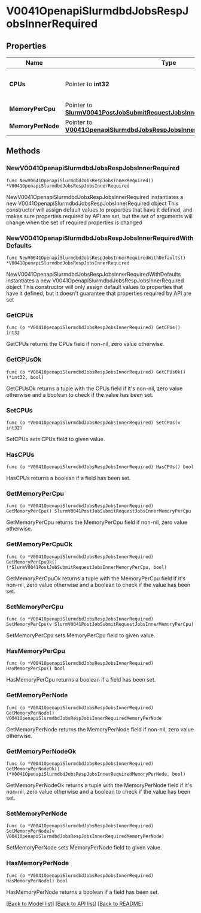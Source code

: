 # V0041OpenapiSlurmdbdJobsRespJobsInnerRequired

## Properties

Name | Type | Description | Notes
------------ | ------------- | ------------- | -------------
**CPUs** | Pointer to **int32** | Minimum number of CPUs required | [optional] 
**MemoryPerCpu** | Pointer to [**SlurmV0041PostJobSubmitRequestJobsInnerMemoryPerCpu**](SlurmV0041PostJobSubmitRequestJobsInnerMemoryPerCpu.md) |  | [optional] 
**MemoryPerNode** | Pointer to [**V0041OpenapiSlurmdbdJobsRespJobsInnerRequiredMemoryPerNode**](V0041OpenapiSlurmdbdJobsRespJobsInnerRequiredMemoryPerNode.md) |  | [optional] 

## Methods

### NewV0041OpenapiSlurmdbdJobsRespJobsInnerRequired

`func NewV0041OpenapiSlurmdbdJobsRespJobsInnerRequired() *V0041OpenapiSlurmdbdJobsRespJobsInnerRequired`

NewV0041OpenapiSlurmdbdJobsRespJobsInnerRequired instantiates a new V0041OpenapiSlurmdbdJobsRespJobsInnerRequired object
This constructor will assign default values to properties that have it defined,
and makes sure properties required by API are set, but the set of arguments
will change when the set of required properties is changed

### NewV0041OpenapiSlurmdbdJobsRespJobsInnerRequiredWithDefaults

`func NewV0041OpenapiSlurmdbdJobsRespJobsInnerRequiredWithDefaults() *V0041OpenapiSlurmdbdJobsRespJobsInnerRequired`

NewV0041OpenapiSlurmdbdJobsRespJobsInnerRequiredWithDefaults instantiates a new V0041OpenapiSlurmdbdJobsRespJobsInnerRequired object
This constructor will only assign default values to properties that have it defined,
but it doesn't guarantee that properties required by API are set

### GetCPUs

`func (o *V0041OpenapiSlurmdbdJobsRespJobsInnerRequired) GetCPUs() int32`

GetCPUs returns the CPUs field if non-nil, zero value otherwise.

### GetCPUsOk

`func (o *V0041OpenapiSlurmdbdJobsRespJobsInnerRequired) GetCPUsOk() (*int32, bool)`

GetCPUsOk returns a tuple with the CPUs field if it's non-nil, zero value otherwise
and a boolean to check if the value has been set.

### SetCPUs

`func (o *V0041OpenapiSlurmdbdJobsRespJobsInnerRequired) SetCPUs(v int32)`

SetCPUs sets CPUs field to given value.

### HasCPUs

`func (o *V0041OpenapiSlurmdbdJobsRespJobsInnerRequired) HasCPUs() bool`

HasCPUs returns a boolean if a field has been set.

### GetMemoryPerCpu

`func (o *V0041OpenapiSlurmdbdJobsRespJobsInnerRequired) GetMemoryPerCpu() SlurmV0041PostJobSubmitRequestJobsInnerMemoryPerCpu`

GetMemoryPerCpu returns the MemoryPerCpu field if non-nil, zero value otherwise.

### GetMemoryPerCpuOk

`func (o *V0041OpenapiSlurmdbdJobsRespJobsInnerRequired) GetMemoryPerCpuOk() (*SlurmV0041PostJobSubmitRequestJobsInnerMemoryPerCpu, bool)`

GetMemoryPerCpuOk returns a tuple with the MemoryPerCpu field if it's non-nil, zero value otherwise
and a boolean to check if the value has been set.

### SetMemoryPerCpu

`func (o *V0041OpenapiSlurmdbdJobsRespJobsInnerRequired) SetMemoryPerCpu(v SlurmV0041PostJobSubmitRequestJobsInnerMemoryPerCpu)`

SetMemoryPerCpu sets MemoryPerCpu field to given value.

### HasMemoryPerCpu

`func (o *V0041OpenapiSlurmdbdJobsRespJobsInnerRequired) HasMemoryPerCpu() bool`

HasMemoryPerCpu returns a boolean if a field has been set.

### GetMemoryPerNode

`func (o *V0041OpenapiSlurmdbdJobsRespJobsInnerRequired) GetMemoryPerNode() V0041OpenapiSlurmdbdJobsRespJobsInnerRequiredMemoryPerNode`

GetMemoryPerNode returns the MemoryPerNode field if non-nil, zero value otherwise.

### GetMemoryPerNodeOk

`func (o *V0041OpenapiSlurmdbdJobsRespJobsInnerRequired) GetMemoryPerNodeOk() (*V0041OpenapiSlurmdbdJobsRespJobsInnerRequiredMemoryPerNode, bool)`

GetMemoryPerNodeOk returns a tuple with the MemoryPerNode field if it's non-nil, zero value otherwise
and a boolean to check if the value has been set.

### SetMemoryPerNode

`func (o *V0041OpenapiSlurmdbdJobsRespJobsInnerRequired) SetMemoryPerNode(v V0041OpenapiSlurmdbdJobsRespJobsInnerRequiredMemoryPerNode)`

SetMemoryPerNode sets MemoryPerNode field to given value.

### HasMemoryPerNode

`func (o *V0041OpenapiSlurmdbdJobsRespJobsInnerRequired) HasMemoryPerNode() bool`

HasMemoryPerNode returns a boolean if a field has been set.


[[Back to Model list]](../README.md#documentation-for-models) [[Back to API list]](../README.md#documentation-for-api-endpoints) [[Back to README]](../README.md)



